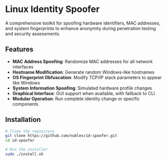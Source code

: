 # Linux Identity Spoofer

A comprehensive toolkit for spoofing hardware identifiers, MAC addresses, and system fingerprints to enhance anonymity during penetration testing and security assessments.

## Features

- **MAC Address Spoofing**: Randomize MAC addresses for all network interfaces
- **Hostname Modification**: Generate random Windows-like hostnames
- **OS Fingerprint Obfuscation**: Modify TCP/IP stack parameters to appear like Windows
- **System Information Spoofing**: Simulated hardware profile changes
- **Graphical Interface**: GUI support when available, with fallback to CLI
- **Modular Operation**: Run complete identity change or specific components

## Installation

```bash
# Clone the repository
git clone https://github.com/nublex/id-spoofer.git
cd id-spoofer

# Run the installer
sudo ./install.sh

